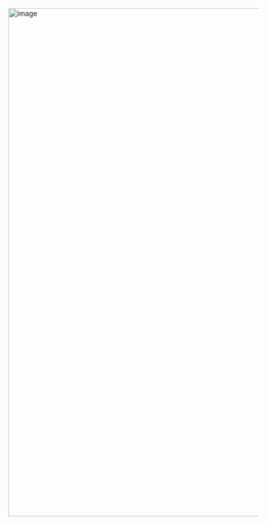 <img width="2432" height="1024" alt="image" src="https://github.com/user-attachments/assets/d7c4cf48-8dfa-406a-b9f3-e011e7f74c98" />
